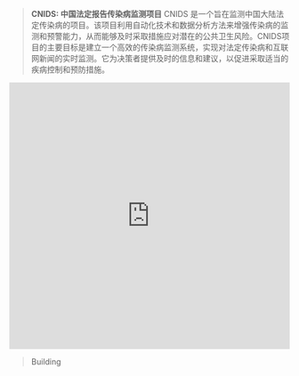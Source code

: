 > **CNIDS: 中国法定报告传染病监测项目**
> CNIDS 是一个旨在监测中国大陆法定传染病的项目。该项目利用自动化技术和数据分析方法来增强传染病的监测和预警能力，从而能够及时采取措施应对潜在的公共卫生风险。CNIDS项目的主要目标是建立一个高效的传染病监测系统，实现对法定传染病和互联网新闻的实时监测。它为决策者提供及时的信息和建议，以促进采取适当的疾病控制和预防措施。
<iframe width="640px" height= "480px" src= "https://forms.office.com/Pages/ResponsePage.aspx?id=6-Sl81f1K0auaA_vKW7hg57W8blB75tHvQVpO5Wc8kVUNVJZQ0dPWEw3RFA0REtRTzBWMkdUMFkzUC4u&embed=true" frameborder= "0" marginwidth= "0" marginheight= "0" style= "border: none; max-width:100%; max-height:100vh" allowfullscreen webkitallowfullscreen mozallowfullscreen msallowfullscreen> </iframe>

> Building
